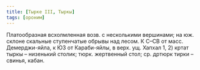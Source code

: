 ```yaml
---
title: [Тырке III, Тыркы]
tags: [ороним]
---
```


Платообразная всхолмленная возв. с несколькими вершинами; на юж. склоне скальные
ступенчатые обрывы над лесом. К С–СВ от масс. Демерджи-яйла, к ЮЗ от
Караби-яйлы, в верх. ущ. Хапхал 1, 2) кртат тыркы – низенький столик; тюрк.
жертвенный стол; ср. дртюрк тирки – свинья, кабан.
